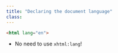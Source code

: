 ```yaml
---
title: "Declaring the document language"
class:
---
```


```html
<html lang="en">
```

* No need to use `xhtml:lang`!